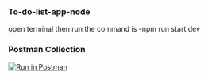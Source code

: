 ### To-do-list-app-node

open terminal then run the command is -npm run start:dev

### Postman Collection

[![Run in Postman](https://run.pstmn.io/button.svg)](https://app.getpostman.com/run-collection/c035f1ed090b58dfd953?action=collection%2Fimport)